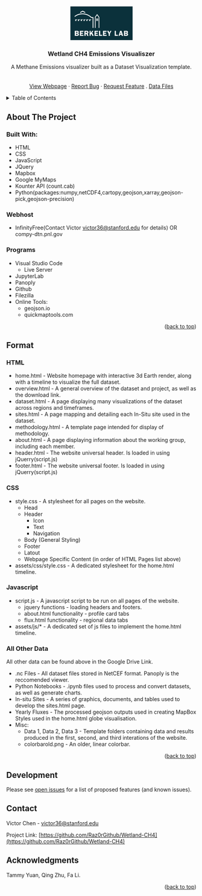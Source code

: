 <a id="readme-top"></a>

<!-- PROJECT LOGO -->
<br />
<div align="center">
  <a href="https://github.com/othneildrew/Best-README-Template">
    <img src="images/logo.png" alt="Logo" width="165" height="89">
  </a>

  <h3 align="center">Wetland CH4 Emissions Visualiszer</h3>

  <p align="center">
    A Methane Emissions visualizer built as a Dataset Visualization template.
    <br />
    <br />
    <br />
    <a href="http://ch4visualiser.rf.gd/home.html">View Webpage</a>
    ·
    <a href="https://github.com/Raz0rGithub/Wetland-CH4/issues/new?labels=bug&template=bug-report---.md">Report Bug</a>
    ·
    <a href="https://github.com/Raz0rGithub/Wetland-CH4/issues/new?labels=enhancement&template=feature-request---.md">Request Feature</a>
    .
    <a href="https://drive.google.com/drive/folders/1kGxpdw186rfX3Do3cTfhxBFwRHV_6P7Z?usp=share_link">Data Files</a>
  </p>
</div>


<!-- TABLE OF CONTENTS -->
<details>
  <summary>Table of Contents</summary>
  <ol>
    <li>
      <a href="#about-the-project">About The Project</a>
      <ul>
        <li><a href="#built-with">Built With</a></li>
        <li><a href="#packages">Built With</a></li>
        <li><a href="#webhost">Built With</a></li>
      </ul>
    </li>
    <li><a href="#format">Format</a></li>
      <ul>
        <li><a href="#HTML Pages">HTML Pages</a></li>
        <li><a href="#HTML Templates">HTML Templates</a></li>
        <li><a href="#CSS">CSS</a></li>
        <li><a href="#Javascript">Javascript</a></li>
      </ul>
    <li><a href="#roadmap">Roadmap</a></li>
    <li><a href="#contact">Contact</a></li>
    <li><a href="#acknowledgments">Acknowledgments</a></li>
  </ol>
</details>


<!-- ABOUT THE PROJECT -->
## About The Project

### Built With:
* HTML
* CSS
* JavaScript
* JQuery
* Mapbox
* Google MyMaps
* Kounter API (count.cab)
* Python(packages:numpy,netCDF4,cartopy,geojson,xarray,geojson-pick,geojson-precision)

### Webhost
* InfinityFree(Contact Victor <victor36@stanford.edu> for details) OR compy-dtn.pnl.gov

### Programs
* Visual Studio Code
  * Live Server
* JupyterLab
* Panoply
* Github
* Filezilla
* Online Tools:
  * geojson.io
  * quickmaptools.com
<p align="right">(<a href="#readme-top">back to top</a>)</p>



<!-- ABOUT THE PROJECT -->
## Format

### HTML
* home.html - Website homepage with interactive 3d Earth render, along with a timeline to visualize the full dataset.
* overview.html - A general overview of the dataset and project, as well as the download link.
* dataset.html - A page displaying many visualizations of the dataset across regions and timeframes.
* sites.html - A page mapping and detailing each In-Situ site used in the dataset.
* methodology.html - A template page intended for display of methodology.
* about.html - A page displaying information about the working group, including each member.
* header.html - The website universal header. Is loaded in using jQuerry(script.js)
* footer.html - The website universal footer. Is loaded in using jQuerry(script.js)

### CSS
* style.css - A stylesheet for all pages on the website.
  * Head
  * Header
    * Icon
    * Text
    * Navigation
  * Body (General Styling)
  * Footer
  * Latout
  * Webpage Specific Content (in order of HTML Pages list above)
* assets/css/style.css - A dedicated stylesheet for the home.html timeline.

### Javascript
* script.js - A javascript script to be run on all pages of the website.
  * jquery functions - loading headers and footers.
  * about.html functionality - profile card tabs 
  * flux.html functionality - regional data tabs
* assets/js/* - A dedicated set of js files to implement the home.html timeline.

### All Other Data
All other data can be found above in the <Data Files> Google Drive Link.
* .nc Files - All dataset files stored in NetCEF format. Panoply is the reccomended viewer.
* Python Notebooks - .ipynb files used to process and convert datasets, as well as generate charts.
* In-situ Sites - A series of graphics, documents, and tables used to develop the sites.html page.
* Yearly Fluxes - The processed geojson outputs used in creating MapBox Styles used in the home.html globe visualisation.
* Misc:
  * Data 1, Data 2, Data 3 - Template folders containing data and results produced in the first, second, and third interations of the website.
  * colorbarold.png - An older, linear colorbar.
    
  
<p align="right">(<a href="#readme-top">back to top</a>)</p>


<!-- DEVELOPMENT -->
## Development

Please see [open issues](https://github.com/Raz0rGithub/Wetland-CH4/issues) for a list of proposed features (and known issues).



<!-- CONTACT -->
## Contact

Victor Chen - victor36@stanford.edu

Project Link: [https://github.com/Raz0rGithub/Wetland-CH4](https://github.com/Raz0rGithub/Wetland-CH4)



<!-- ACKNOWLEDGMENTS -->
## Acknowledgments
Tammy Yuan, Qing Zhu, Fa Li.

<p align="right">(<a href="#readme-top">back to top</a>)</p>
